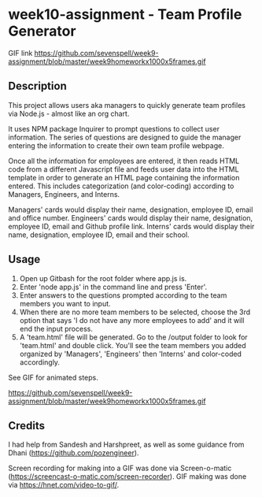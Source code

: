 # week10-assignment - Team Profile Generator

GIF link
https://github.com/sevenspell/week9-assignment/blob/master/week9homeworkx1000x5frames.gif

## Description 

This project allows users aka managers to quickly generate team profiles via Node.js - almost like an org chart.

It uses NPM package Inquirer to prompt questions to collect user information. The series of questions are designed to guide the manager entering the information to create their own team profile webpage. 

Once all the information for employees are entered, it then reads HTML code from a different Javascript file and feeds user data into the HTML template in order to generate an HTML page containing the information entered. This includes categorization (and color-coding) according to Managers, Engineers, and Interns. 

Managers' cards would display their name, designation, employee ID, email and office number. 
Engineers' cards would display their name, designation, employee ID, email and Github profile link. 
Interns' cards would display their name, designation, employee ID, email and their school.


## Usage 

1. Open up Gitbash for the root folder where app.js is.
2. Enter 'node app.js' in the command line and press 'Enter'.
3. Enter answers to the questions prompted according to the team members you want to input.
4. When there are no more team members to be selected, choose the 3rd option that says 'I do not have any more employees to add' and it will end the input process.
5. A 'team.html' file will be generated. Go to the /output folder to look for 'team.html' and double click. You'll see the team members you added organized by 'Managers', 'Engineers' then 'Interns' and color-coded accordingly.

See GIF for animated steps.

https://github.com/sevenspell/week9-assignment/blob/master/week9homeworkx1000x5frames.gif


## Credits

I had help from Sandesh and Harshpreet, as well as some guidance from Dhani (https://github.com/pozengineer).

Screen recording for making into a GIF was done via Screen-o-matic (https://screencast-o-matic.com/screen-recorder).
GIF making was done via https://hnet.com/video-to-gif/.






